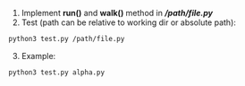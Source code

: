 1. Implement **run()** and **walk()** method in **_/path/file.py_**
2. Test (path can be relative to working dir or absolute path):
```bash
python3 test.py /path/file.py
```
3. Example:
```bash
python3 test.py alpha.py
```